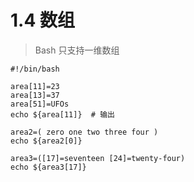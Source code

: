 # 1.4 数组

> Bash 只支持一维数组

```shell
#!/bin/bash

area[11]=23
area[13]=37
area[51]=UFOs
echo ${area[11]}  # 输出

area2=( zero one two three four )
echo ${area2[0]}

area3=([17]=seventeen [24]=twenty-four)
echo ${area3[17]}
```
